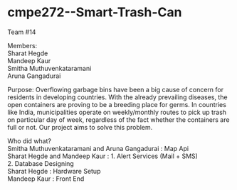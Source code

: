 # cmpe272--Smart-Trash-Can

Team #14  

Members:  
Sharat Hegde  
Mandeep Kaur  
Smitha Muthuvenkataramani  
Aruna Gangadurai  


Purpose:
Overflowing garbage bins have been a big cause of concern for residents in developing countries. With the already prevailing diseases, the open containers are proving to be a breeding place for germs. In countries like India, municipalities operate on weekly/monthly routes to pick up trash on particular day of week, regardless of the fact whether the containers are full or not. Our project aims to solve this problem.   

Who did what?  
Smitha Muthuvenkataramani and Aruna Gangadurai : Map Api  
Sharat Hegde and Mandeep Kaur : 1. Alert Services (Mail + SMS)  
				2. Database Designing  
Sharat Hegde : Hardware Setup  
Mandeep Kaur : Front End  
